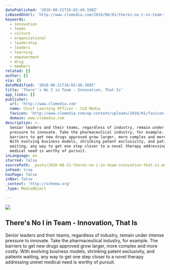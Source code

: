 ```yaml
---
datePublished: '2016-08-21T16:03:49.198Z'
isBasedOnUrl: 'http://www.clomedia.com/2016/08/01/theres-no-i-in-team-innovation-that-is/'
keywords:
  - innovation
  - teams
  - culture
  - organizational
  - leadership
  - leaders
  - learning
  - empowerment
  - drug
  - members
related: []
author: []
via: {}
dateModified: '2016-08-21T16:03:46.389Z'
title: 'There''s No I in Team - Innovation, That Is'
app_links: []
publisher:
  url: 'http://www.clomedia.com'
  name: Chief Learning Officer - CLO Media
  favicon: 'http://www.clomedia.com/wp-content/uploads/2016/01/favicon.ico'
  domain: www.clomedia.com
description: >-
  Senior leaders and their teams, regardless of industry, remain under intense
  pressure to innovate. Take the pharmaceutical industry, for example. The
  barriers to get new drugs approved grow larger, more complex and more costly.
  With evolving business models, shrinking patent exclusivity, and patients
  waiting, any way to get one step closer to a novel therapy addressing unmet
  medical need is worthy of pursuit.
inLanguage: en
starred: false
sourcePath: _posts/2016-08-21-theres-no-i-in-team-innovation-that-is.md
inFeed: true
hasPage: false
inNav: false
_context: 'http://schema.org'
_type: MediaObject

---
```

<article style=""><img src="http://www.clomedia.com/wp-content/uploads/2016/08/co_0816_perspectives_1000.jpg" /><h1>There's No I in Team - Innovation, That Is</h1><p>Senior leaders and their teams, regardless of industry, remain under intense pressure to innovate. Take the pharmaceutical industry, for example. The barriers to get new drugs approved grow larger, more complex and more costly. With evolving business models, shrinking patent exclusivity, and patients waiting, any way to get one step closer to a novel therapy addressing unmet medical need is worthy of pursuit.</p></article>
